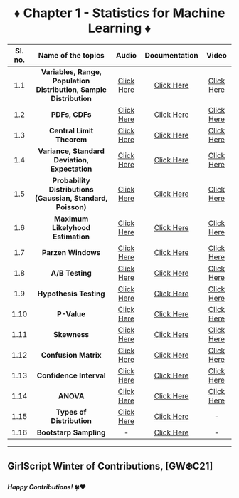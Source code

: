 <div align = 'center'>
<h1>♦️ Chapter 1 - Statistics for Machine Learning ♦️</h1>
   </div>
   
| Sl. no. | Name of the topics | Audio | Documentation | Video |
|:---:|:---:|:---:|:---:|:---:|
| 1.1 | **Variables, Range, Population Distribution, Sample Distribution** | [Click Here](https://github.com/girlscript/winter-of-contributing/blob/Machine_Learning/Machine_Learning/Statistics_for_Machine_Learning/ML_1_1_Variables%2C%20Range%2C%20Population%20Distribution%2C%20Sample%20Distribution_(A).md) |  [Click Here](https://github.com/girlscript/winter-of-contributing/blob/Machine_Learning/Machine_Learning/Statistics_for_Machine_Learning/ML_1_1_Variables%2C%20Range%2CPopulation_Distribution%2CSample_Distribution_(D).ipynb) | [Click Here](https://github.com/girlscript/winter-of-contributing/blob/Machine_Learning/Machine_Learning/Statistics_for_Machine_Learning/ML_1_1_Variables%2C%20Range%2C%20Population%20Distribution%2C%20Sample%20Distribution_(V).md) |
| 1.2 | **PDFs, CDFs** | [Click Here](https://github.com/girlscript/winter-of-contributing/blob/Machine_Learning/Machine_Learning/Statistics_for_Machine_Learning/ML_1_2%20_PDFs%20and%20CDFs_(A).md) | [Click Here](https://github.com/girlscript/winter-of-contributing/blob/Machine_Learning/Machine_Learning/Statistics_for_Machine_Learning/ML_1_2_PDFs_and_CDFs_(D).ipynb) | [Click Here](https://github.com/girlscript/winter-of-contributing/blob/Machine_Learning/Machine_Learning/Statistics_for_Machine_Learning/ML_1_2_PDFs_and_CDFs_(V).md) |
| 1.3 | **Central Limit Theorem** | [Click Here](https://github.com/girlscript/winter-of-contributing/blob/Machine_Learning/Machine_Learning/Statistics_for_Machine_Learning/ML_1_3_Central_Limit_Theorem(A).md) | [Click Here](https://github.com/girlscript/winter-of-contributing/blob/Machine_Learning/Machine_Learning/Statistics_for_Machine_Learning/ML_1_3_Central_Limit_Theorem_(D).ipynb) | [Click Here](https://github.com/girlscript/winter-of-contributing/blob/Machine_Learning/Machine_Learning/Statistics_for_Machine_Learning/ML_1_3_Central_Limit_Theorem_(V).md) | 
| 1.4 | **Variance, Standard Deviation, Expectation** | [Click Here](https://github.com/girlscript/winter-of-contributing/blob/Machine_Learning/Machine_Learning/Statistics_for_Machine_Learning/ML_1_4%20_Variance_Standard_Deviation_Expectation_(A).md) | [Click Here](https://github.com/girlscript/winter-of-contributing/blob/Machine_Learning/Machine_Learning/Statistics_for_Machine_Learning/ML_1_4_Variance%2C_Standard_Deviation%2C_Expectation_(D).md) | [Click Here](https://github.com/girlscript/winter-of-contributing/blob/Machine_Learning/Machine_Learning/Statistics_for_Machine_Learning/ML_1_4_Variance_Standard_Deviation_Expectation_(V).md) |
| 1.5 | **Probability Distributions (Gaussian, Standard, Poisson)** | [Click Here](https://github.com/girlscript/winter-of-contributing/blob/Machine_Learning/Machine_Learning/Statistics_for_Machine_Learning/ML_1_5_Probability%20Distributions(Gaussian%2CStandard%2CPoisson)_(A).md) | [Click Here](https://github.com/girlscript/winter-of-contributing/blob/Machine_Learning/Machine_Learning/Statistics_for_Machine_Learning/ML_1_5_Probability_Distributions_(Gaussian%2C_Standard%2C_Poisson)_(D).ipynb) | [Click Here](https://github.com/girlscript/winter-of-contributing/blob/Machine_Learning/Machine_Learning/Statistics_for_Machine_Learning/ML_1_5_Probability%20Distributions%20(Gaussian%2C%20Standard%2C%20Poisson)_(V).md) |
| 1.6 | **Maximum Likelyhood Estimation** | [Click Here](https://github.com/girlscript/winter-of-contributing/blob/Machine_Learning/Machine_Learning/Statistics_for_Machine_Learning/ML_1_6_Maximum_Likelihood_Estimation_(A).md) | [Click Here](https://github.com/girlscript/winter-of-contributing/blob/Machine_Learning/Machine_Learning/Statistics_for_Machine_Learning/ML_1_6_Maximum_Likelihood_Estimation_(D).md) | [Click Here](https://github.com/girlscript/winter-of-contributing/blob/Machine_Learning/Machine_Learning/Statistics_for_Machine_Learning/ML_1_6_Maximum_Likelihood_Estimation_(V).md) |
| 1.7 | **Parzen Windows** | [Click Here](https://github.com/girlscript/winter-of-contributing/blob/Machine_Learning/Machine_Learning/Statistics_for_Machine_Learning/ML_1_7_Parzen%20Windows%20(A).md) | [Click Here](https://github.com/girlscript/winter-of-contributing/blob/Machine_Learning/Machine_Learning/Statistics_for_Machine_Learning/ML_1_7_Parzen_Windows_(D).md) | [Click Here](https://github.com/girlscript/winter-of-contributing/blob/Machine_Learning/Machine_Learning/Statistics_for_Machine_Learning/ML_1_7_Parzen_Windows_(V).md) |
| 1.8 | **A/B Testing** | [Click Here](https://github.com/girlscript/winter-of-contributing/blob/Machine_Learning/Machine_Learning/Statistics_for_Machine_Learning/ML_1_8_AB%20Testing_(A).md) | [Click Here](https://github.com/girlscript/winter-of-contributing/blob/Machine_Learning/Machine_Learning/Statistics_for_Machine_Learning/ML_1_8_AB%20Testing_(D).ipynb) | [Click Here](https://github.com/girlscript/winter-of-contributing/blob/Machine_Learning/Machine_Learning/Statistics_for_Machine_Learning/ML_1_8_A%5CB%20Testing%20(V).md) |
| 1.9 | **Hypothesis Testing** | [Click Here](https://github.com/girlscript/winter-of-contributing/blob/Machine_Learning/Machine_Learning/Statistics_for_Machine_Learning/ML_1_9_Hypothesis_Testing(A).md) | [Click Here](https://github.com/girlscript/winter-of-contributing/blob/Machine_Learning/Machine_Learning/Statistics_for_Machine_Learning/ML_1_9_Hypothesis_Testing_(D).md) | [Click Here]() |
| 1.10 | **P-Value** | [Click Here](https://github.com/girlscript/winter-of-contributing/blob/Machine_Learning/Machine_Learning/Statistics_for_Machine_Learning/ML_1_10_P-Value_(A).md) | [Click Here](https://github.com/girlscript/winter-of-contributing/blob/Machine_Learning/Machine_Learning/Statistics_for_Machine_Learning/ML_1_10_P_Value_(D).ipynb) | [Click Here](https://github.com/girlscript/winter-of-contributing/blob/Machine_Learning/Machine_Learning/Statistics_for_Machine_Learning/ML_1_10_P-Value_(V).md) |
| 1.11 | **Skewness** | [Click Here](https://github.com/girlscript/winter-of-contributing/blob/Machine_Learning/Machine_Learning/Statistics_for_Machine_Learning/ML_1_11_Skewness_(A).md) | [Click Here](https://github.com/girlscript/winter-of-contributing/blob/Machine_Learning/Machine_Learning/Statistics_for_Machine_Learning/ML_1_11_Skewness_(D).md) | [Click Here](https://github.com/girlscript/winter-of-contributing/blob/Machine_Learning/Machine_Learning/Statistics_for_Machine_Learning/ML_1_11_Skewness_(V).md) |
| 1.12 | **Confusion Matrix** | [Click Here](https://github.com/girlscript/winter-of-contributing/blob/Machine_Learning/Machine_Learning/Statistics_for_Machine_Learning/ML_1_12_Confusion%20Matrix_(A).md) | [Click Here](https://github.com/girlscript/winter-of-contributing/blob/Machine_Learning/Machine_Learning/Statistics_for_Machine_Learning/ML_1_12_Confusion_Matrix_(D).ipynb) | [Click Here](https://github.com/girlscript/winter-of-contributing/blob/Machine_Learning/Machine_Learning/Statistics_for_Machine_Learning/ML_1_12_Confusion%20Matrix_P-Value%20(V).md) |
| 1.13 | **Confidence Interval** | [Click Here](https://github.com/girlscript/winter-of-contributing/blob/Machine_Learning/Machine_Learning/Statistics_for_Machine_Learning/ML_1_13_Confidence_Intervals(A).md) | [Click Here](https://github.com/girlscript/winter-of-contributing/blob/Machine_Learning/Machine_Learning/Statistics_for_Machine_Learning/ML_1_13_Confidence_Intervals(D).ipynb) | [Click Here](https://github.com/girlscript/winter-of-contributing/blob/Machine_Learning/Machine_Learning/Statistics_for_Machine_Learning/ML_1_13_Confidence_Interval_(V).md) |
| 1.14 | **ANOVA** | [Click Here](https://github.com/girlscript/winter-of-contributing/blob/Machine_Learning/Machine_Learning/Statistics_for_Machine_Learning/ML_1_14_ANOVA(A).md) | [Click Here](https://github.com/girlscript/winter-of-contributing/blob/Machine_Learning/Machine_Learning/Statistics_for_Machine_Learning/ML_1_14_ANOVA_(D).md) | [Click Here](https://github.com/girlscript/winter-of-contributing/blob/Machine_Learning/Machine_Learning/Statistics_for_Machine_Learning/ML_1_14_ANOVA(V).md) |
| 1.15 | **Types of Distribution** | [Click Here](https://github.com/girlscript/winter-of-contributing/blob/Machine_Learning/Machine_Learning/Statistics_for_Machine_Learning/ML_1_15_Types%20of%20Distribution_(A).md) | [Click Here](https://github.com/girlscript/winter-of-contributing/blob/Machine_Learning/Machine_Learning/Statistics_for_Machine_Learning/ML_1_15_Types_of_Distribution(D).ipynb) | - |
| 1.16 | **Bootstarp Sampling** | -  | [Click Here](https://github.com/girlscript/winter-of-contributing/blob/Machine_Learning/Machine_Learning/Statistics_for_Machine_Learning/ML_1_16_Bootstrap_Sampling_(D).ipynb) | - |



----------------------------------------------------------------

## GirlScript Winter of Contributions, [GW:snowflake:C21]
**_Happy Contributions!_** 🍀:heart:





